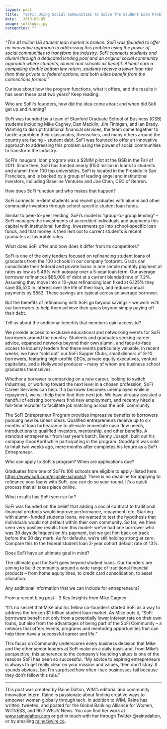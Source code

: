 ```yaml
---
layout: post
title:  "SoFi: Using Social Communities To Solve The Student Loan Problem"
date:   2013-09-05
image: sofilogo.jpg
categories: ""
---
```


*“The $1 trillion US student loan market is broken. SoFi was founded to offer an innovative approach to addressing this problem using the power of social communities to transform the industry. SoFi connects students and alumni through a dedicated lending pool and an original social community approach where students, alumni and schools all benefit. Alumni earn a compelling double bottom line return, students receive a lower loan rate than their private or federal options, and both sides benefit from the connections formed.”*

 

Curious about how the program functions, what it offers, and the results it has seen these past two years? Keep reading.

 

Who are SoFi's founders, how did the idea come about and when did Sofi get up and running?

 

SoFi was founded by a team of Stanford Graduate School of Business (GSB) students including Mike Cagney, Dan Macklin, Jim Finnigan, and Ian Brady. Wanting to disrupt traditional financial services, the team came together to tackle a problem their classmates, themselves, and many others around the country are facing – student debt. SoFi was founded to offer an innovative approach to addressing this problem using the power of social communities to transform the industry.

 

SoFi’s inaugural loan program was a $2MM pilot at the GSB in the Fall of 2011. Since then, SoFi has funded nearly $150 million in loans to students and alumni from 100 top universities. SoFi is located in the Presidio in San Francisco, and is backed by a group of leading angel and institutional investors, including Baseline Ventures and Joe Chen, CEO of Renren.

 

How does SoFi function and who makes that happen?

 

SoFi connects in-debt students and recent graduates with alumni and other community investors through school-specific student loan funds.

 

Similar to peer-to-peer lending, SoFi’s model is “group-to-group lending” – SoFi manages the investments of accredited individuals and augments this capital with institutional funding. Investments go into school-specific loan funds, and that money is then lent out to current students & recent graduates at favorable rates.

 

What does SoFi offer and how does it differ from its competitors?

 

SoFi is one of the only lenders focused on refinancing student loans of graduates from the 100 schools in our company footprint. Grads can consolidate their federal and private loans in one simple monthly payment at rates as low as 5.49% with autopay over a 5-year loan term. Our average borrower refinances $85,000 of debt at a current blended rate of 7.2%.  Assuming they move into a 10-year refinancing loan fixed at 6.125% they save $5,520 in interest over the life of their loan, and reduce annual payments by $552. These savings are typical across an average borrower.

 

But the benefits of refinancing with SoFi go beyond savings – we work with our borrowers to help them achieve their goals beyond simply paying off their debt.

 

Tell us about the additional benefits that members gain access to?

 

We provide access to exclusive educational and networking events for SoFi borrowers around the country. Students and graduates seeking career advice, expanded networks beyond their own alumni, and face-to-face access to industry leaders find these events particularly valuable. In recent weeks, we have “sold out” our SoFi Supper Clubs, small dinners of 8-10 borrowers, featuring high-profile CEOs, private equity executives, venture capitalists, and a Hollywood producer – many of whom are business school graduates themselves.

 

Whether a borrower is embarking on a new career, looking to switch industries, or working toward the next level in a chosen profession, SoFi Career Services can help. If a borrower becomes unemployed while in repayment, we will help them find their next job. We have already assisted a handful of existing borrowers find new employment, and recently hired a full-time recruiter to facilitate job matching across the SoFi community.

 

The SoFi Entrepreneur Program provides impressive benefits to borrowers pursuing new business ideas.  Qualified entrepreneurs receive up to six months of loan forbearance to alleviate immediate cash flow needs, introductions to qualified investors, mentorship, and other benefits. A standout entrepreneur from last year’s batch, Benny Joseph, built out his company GoodApril while participating in the program. GoodApril was sold to Intuit two weeks ago, mere months after completes his tenure as a SoFi Entrepreneur.

 

Who can apply to SoFi's program? When are applications due?

 

Graduates from one of SoFi’s 100 schools are eligible to apply (listed here: https://www.sofi.com/eligible-schools/) There is no deadline for applying to refinance your loans with SoFi; you can do so year-round. It’s a quick process that all takes place online.

 

What results has SoFi seen so far?

 

SoFi was founded on the belief that adding a social contract to traditional financial products would improve performance, repayment, etc. Starting with alumni-funded students loans, we wanted to test the hypothesis that individuals would not default within their own community. So far, we have seen very positive results from this model– we’ve had one borrower who was 30 days delinquent on his payment, but we got him back on track before the 60 day mark. As for defaults, we’re still holding strong at zero. Compare this to the federal student loan 3-year cohort default rate of 13%.

 

Does SoFi have an ultimate goal in mind?

 

The ultimate goal for SoFi goes beyond student loans. Our founders are aiming to build community around a wide range of traditional financial products – from home equity lines, to credit card consolidation, to asset allocation.

 

Any additional information that we can include for entrepreneurs?

 

From a recent blog post – 3 Key Insights from Mike Cagney:

“It’s no secret that Mike and his fellow co-founders started SoFi as a way to address the broken $1 trillion student loan market. As Mike puts it, “SoFi borrowers benefit not only from a potentially lower interest rate on their own loans, but also from the advantages of being part of the SoFi Community – a network that offers events, programs and mentoring opportunities that can help them have a successful career and life.”

 

This focus on Community underscores every business decision that Mike and the other senior leaders at SoFi make on a daily basis and, from Mike’s perspective, this adherence to the company’s founding values is one of the reasons SoFi has been so successful.  “My advice to aspiring entrepreneurs is always to get really clear on your mission and values, then don’t stray.  It sounds obvious, but I’m surprised how often I see businesses fail because they don’t follow this rule.”


 ______________________________________________________   

This post was created by Raine Dalton, WIM’s editorial and community innovation intern. Raine is passionate about finding creative ways to empower women globally through tech. In addition to WIM, Raine has written, tweeted, and posted for the Global Banking Alliance for Women, WITNESS, and 90.7 WFUV News. You can find her work at www.rainedalton.com or get in touch with her through Twitter @rainedalton, or by emailing raine@wim.co. 

